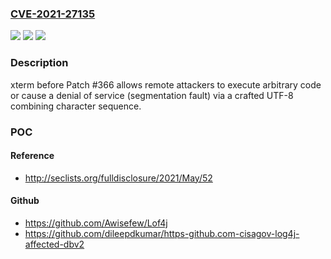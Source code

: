 ### [CVE-2021-27135](https://cve.mitre.org/cgi-bin/cvename.cgi?name=CVE-2021-27135)
![](https://img.shields.io/static/v1?label=Product&message=n%2Fa&color=blue)
![](https://img.shields.io/static/v1?label=Version&message=n%2Fa&color=blue)
![](https://img.shields.io/static/v1?label=Vulnerability&message=n%2Fa&color=brighgreen)

### Description

xterm before Patch #366 allows remote attackers to execute arbitrary code or cause a denial of service (segmentation fault) via a crafted UTF-8 combining character sequence.

### POC

#### Reference
- http://seclists.org/fulldisclosure/2021/May/52

#### Github
- https://github.com/Awisefew/Lof4j
- https://github.com/dileepdkumar/https-github.com-cisagov-log4j-affected-dbv2

